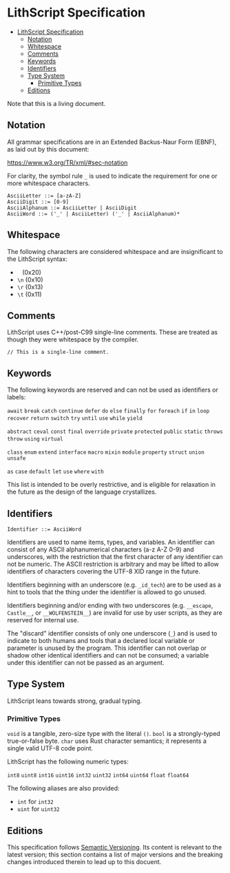 # LithScript Specification

- [LithScript Specification](#lithscript-specification)
	- [Notation](#notation)
	- [Whitespace](#whitespace)
	- [Comments](#comments)
	- [Keywords](#keywords)
	- [Identifiers](#identifiers)
	- [Type System](#type-system)
		- [Primitive Types](#primitive-types)
	- [Editions](#editions)

Note that this is a living document.

## Notation

All grammar specifications are in an Extended Backus-Naur Form (EBNF), as laid out by this document:

https://www.w3.org/TR/xml/#sec-notation

For clarity, the symbol rule `_` is used to indicate the requirement for one or more whitespace characters.

```ebnf
AsciiLetter ::= [a-zA-Z]
AsciiDigit ::= [0-9]
AsciiAlphanum ::= AsciiLetter | AsciiDigit
AsciiWord ::= ('_' | AsciiLetter) ('_' | AsciiAlphanum)*
```

## Whitespace

The following characters are considered whitespace and are insignificant to the LithScript syntax:
- ` ` (0x20)
- `\n` (0x10)
- `\r` (0x13)
- `\t` (0x11)

## Comments

LithScript uses C++/post-C99 single-line comments. These are treated as though they were whitespace by the compiler.

`// This is a single-line comment.`

## Keywords

The following keywords are reserved and can not be used as identifiers or labels:

`await` `break` `catch` `continue` `defer` `do` `else` `finally` `for` `foreach` `if` `in` `loop` `recover` `return` `switch` `try` `until` `use` `while` `yield`

`abstract` `ceval` `const` `final` `override` `private` `protected` `public` `static` `throws` `throw` `using` `virtual`

`class` `enum` `extend` `interface` `macro` `mixin` `module` `property` `struct` `union` `unsafe`

`as` `case` `default` `let` `use` `where` `with`

This list is intended to be overly restrictive, and is eligible for relaxation in the future as the design of the language crystallizes.

## Identifiers

```ebnf
Identifier ::= AsciiWord
```

Identifiers are used to name items, types, and variables. An identifier can consist of any ASCII alphanumerical characters (a-z A-Z 0-9) and underscores, with the restriction that the first character of any identifier can not be numeric. The ASCII restriction is arbitrary and may be lifted to allow identifiers of characters covering the UTF-8 XID range in the future.

Identifiers beginning with an underscore (e.g. `_id_tech`) are to be used as a hint to tools that the thing under the identifier is allowed to go unused.

Identifiers beginning and/or ending with two underscores (e.g. `__escape`, `Castle__`, or `__WOLFENSTEIN__`) are invalid for use by user scripts, as they are reserved for internal use.

The "discard" identifier consists of only one underscore (`_`) and is used to indicate to both humans and tools that a declared local variable or parameter is unused by the program. This identifier can not overlap or shadow other identical identifiers and can not be consumed; a variable under this identifier can not be passed as an argument.

## Type System

LithScript leans towards strong, gradual typing.

### Primitive Types

`void` is a tangible, zero-size type with the literal `()`.
`bool` is a strongly-typed true-or-false byte.
`char` uses Rust character semantics; it represents a single valid UTF-8 code point.

LithScript has the following numeric types:

`int8` `uint8`
`int16` `uint16`
`int32` `uint32`
`int64` `uint64`
`float` `float64`

The following aliases are also provided:
- `int` for `int32`
- `uint` for `uint32`

## Editions

This specification follows [Semantic Versioning](https://semver.org/). Its content is relevant to the latest version; this section contains a list of major versions and the breaking changes introduced therein to lead up to this docuent.
